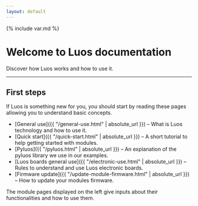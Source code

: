 ```yaml
---
layout: default
---
```

{% include var.md %}

# Welcome to Luos documentation

Discover how Luos works and how to use it.

----

## First steps

If Luos is something new for you, you should start by reading these pages allowing you to understand basic concepts.

* [General use]({{ "/general-use.html" | absolute_url }}) – What is Luos technology and how to use it.
* [Quick start]({{ "/quick-start.html" | absolute_url }}) – A short tutorial to help getting started with modules.
* [Pyluos]({{ "/pyluos.html" | absolute_url }}) – An explanation of the pyluos library we use in our examples.
* [Luos boards general use]({{ "/electronic-use.html" | absolute_url }}) – Rules to understand and use Luos electronic boards.
* [Firmware update]({{ "/update-module-firmware.html" | absolute_url }}) – How to update your modules firmware.

The module pages displayed on the left give inputs about their functionalities and how to use them.
